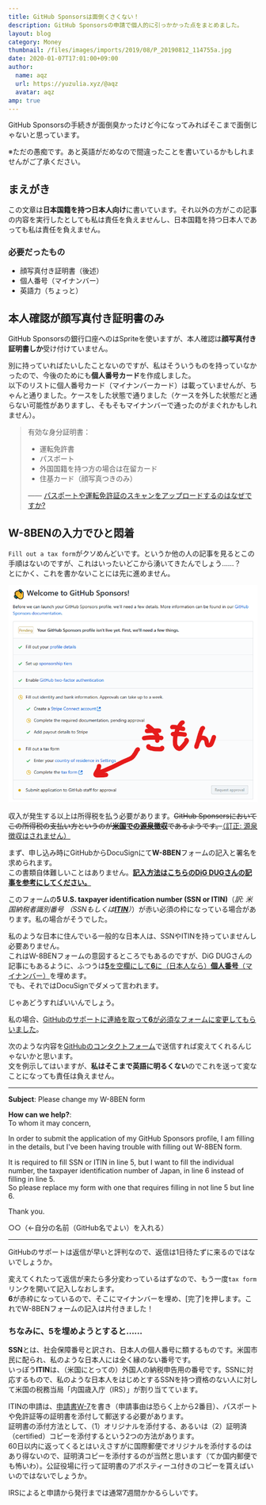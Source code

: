 ```yaml
---
title: GitHub Sponsorsは面倒くさくない！
description: GitHub Sponsorsの申請で個人的に引っかかった点をまとめました。
layout: blog
category: Money
thumbnail: /files/images/imports/2019/08/P_20190812_114755a.jpg
date: 2020-01-07T17:01:00+09:00
author:
  name: aqz
  url: https://yuzulia.xyz/@aqz
  avatar: aqz
amp: true
---
```

GitHub Sponsorsの手続きが面倒臭かったけど今になってみればそこまで面倒じゃないと思っています。

※ただの愚痴です。あと英語がだめなので間違ったことを書いているかもしれませんがご了承ください。

## まえがき
この文章は**日本国籍を持つ日本人向け**に書いています。それ以外の方がこの記事の内容を実行したとしても私は責任を負えませんし、日本国籍を持つ日本人であっても私は責任を負えません。

### 必要だったもの
- 顔写真付き証明書（後述）
- 個人番号（マイナンバー）
- 英語力（ちょっと）

## 本人確認が顔写真付き証明書のみ　
GitHub Sponsorsの銀行口座へのはSpriteを使いますが、本人確認は**顔写真付き証明書しか**受け付けていません。

別に持っていればたいしたことないのですが、私はそういうものを持っていなかったので、今後のためにも**個人番号カード**を作成しました。  
以下のリストに個人番号カード（マイナンバーカード）は載っていませんが、ちゃんと通りました。ケースをした状態で通りました（ケースを外した状態だと通らない可能性がありますし、そもそもマイナンバーで通ったのがまぐれかもしれません）。

> 有効な身分証明書：
> 
> - 運転免許書
> - パスポート
> - 外国国籍を持つ方の場合は在留カード
> - 住基カード（顔写真つきのみ）
>
> ―― [パスポートや運転免許証のスキャンをアップロードするのはなぜですか?](https://support.stripe.com/questions/jp-why-do-i-need-to-upload-a-scan-or-photo-of-my-passport-or-driver-s-license)

## W-8BENの入力でひと悶着
`Fill out a tax form`がクソめんどいです。というか他の人の記事を見るとこの手順はないのですが、これはいったいどこから湧いてきたんでしょう……？  
とにかく、これを書かないことには先に進めません。

![Fill out a tax form](/files/images/imports/2020/01/kimon.png)

収入が発生する以上は所得税を払う必要があります。~~GitHub Sponsersにおいてこの所得税の支払い方というのが[**米国での源泉徴収**](https://help.github.com/ja/github/site-policy/github-sponsors-additional-terms#43-sponsored-developer-payment-exclusions)であるようです。~~[（訂正: 源泉徴収はされません）](https://help.github.com/ja/github/supporting-the-open-source-community-with-github-sponsors/tax-information-for-github-sponsors)

まず、申し込み時にGitHubからDocuSignにて**W-8BEN**フォームの記入と署名を求められます。  
この書類自体難しいことはありません。**[記入方法はこちらのDiG DUGさんの記事を参考にしてください。](https://stockillust.com/archives/270)**

このフォームの**5 U.S. taxpayer identification number (SSN or ITIN)**（*訳: 米国納税者識別番号 （SSNもしくは<b>[ITIN](https://jp.usembassy.gov/ja/u-s-citizen-services-ja/itin-ja/)</b>）*）が赤い必須の枠になっている場合があります。私の場合がそうでした。

私のような日本に住んでいる一般的な日本人は、SSNやITINを持っていませんし必要ありません。  
これはW-8BENフォームの意図するところでもあるのですが、DiG DUGさんの記事にもあるように、ふつうは<u>**5**を空欄にして**6**に（日本人なら）**個人番号**（マイナンバー）</u>を埋めます。  
でも、それではDocuSignでダメって言われます。

じゃあどうすればいいんでしょう。

私の場合、<u>[GitHubのサポート](https://www.nta.go.jp/taxes/shiraberu/taxanswer/shotoku/1240.htm)に連絡を取って**6**が必須なフォームに変更してもらいました</u>。

次のような内容を[GitHubのコンタクトフォーム](https://support.github.com/contact)で送信すれば変えてくれるんじゃないかと思います。  
文を例示してはいますが、**私はそこまで英語に明るくない**のでこれを送って変なことになっても責任は負えません。

----

**Subject**: Please change my W-8BEN form

**How can we help?**:  
To whom it may concern,

In order to submit the application of my GitHub Sponsors profile, I am filling in the details, but I've been having trouble with filling out W-8BEN form.

It is required to fill SSN or ITIN in line 5, but I want to fill the individual number, the taxpayer identification number of Japan, in line 6 instead of filling in line 5.  
So please replace my form with one that requires filling in not line 5 but line 6.

Thank you.

○○（←自分の名前（GitHub名でよい）を入れる）

----

GitHubのサポートは返信が早いと評判なので、返信は1日待たずに来るのではないでしょうか。

変えてくれたって返信が来たら多分変わっているはずなので、もう一度`tax form`リンクを開いて記入しなおします。  
**6**が赤枠になっているので、そこにマイナンバーを埋め、[完了]を押します。これでW-8BENフォームの記入は片付きました！

### ちなみに、5を埋めようとすると……
**SSN**とは、社会保障番号と訳され、日本人の個人番号に類するものです。米国市民に配られ、私のような日本人には全く縁のない番号です。  
いっぽう**ITIN**は、（米国にとっての）外国人の納税申告用の番号です。SSNに対応するもので、私のような日本人をはじめとするSSNを持つ資格のない人に対して米国の税務当局「内国歳入庁（IRS）」が割り当てています。

ITINの申請は、[申請書W-7](https://www.irs.gov/forms-pubs/about-form-w-7)を書き（申請事由は恐らく上から2番目）、パスポートや免許証等の証明書を添付して郵送する必要があります。  
証明書の添付方法として、（1）オリジナルを添付する、あるいは（2）証明済（certified）コピーを添付するという2つの方法があります。  
60日以内に返ってくるとはいえさすがに国際郵便でオリジナルを添付するのはあり得ないので、証明済コピーを添付するのが当然と思います（てか国内郵便でも怖いわ）。公証役場に行って証明書のアポスティーユ付きのコピーを貰えばいいのではないでしょうか。

IRSによると申請から発行までは通常7週間かかるらしいです。
